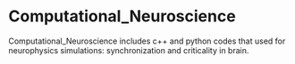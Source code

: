 # Computational_Neuroscience
Computational_Neuroscience includes c++ and python codes that used for neurophysics simulations: synchronization and criticality in brain.
